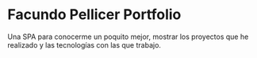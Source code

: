 # Facundo Pellicer Portfolio

Una SPA para conocerme un poquito mejor, mostrar los proyectos que he realizado y las tecnologías con las que trabajo.

